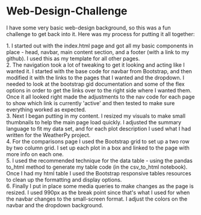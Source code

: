 # Web-Design-Challenge

<p>I have some very basic web-design background, so this was a fun challenge to get back into it. Here was my process for putting it all together:</p>
1. I started out with the index.html page and got all my basic components in place - head, navbar, main content section, and a footer (with a link to my github). I used this as my template for all other pages.<br>
2. The navigation took a lot of tweaking to get it looking and acting like I wanted it. I started with the base code for navbar from Bootstrap, and then modified it with the links to the pages that I wanted and the dropdown. I needed to look at the bootstrap gid documentation and some of the flex options in order to get the links over to the right side where I wanted them. Once it all looked right made the adjustments to the nav code for each page to show which link is currently 'active' and then tested to make sure everything worked as expected.<br>
3. Next I began putting in my content. I resized my visuals to make small thumbnails to help the main page load quickly. I adjusted the summary language to fit my data set, and for each plot description I used what I had written for the WeatherPy project.<br>
4. For the comparisons page I used the Bootstrap grid to set up a two row by two column grid. I set up each plot in a box and linked to the page with more info on each one.<br>
5. I used the recommended technique for the data table - using the pandas to_html method to generate my table code (in the csv_to_html notebook). Once I had my html table I used the Bootstrap responsive tables resources to clean up the formatting and display options.<br>
6. Finally I put in place some media queries to make changes as the page is resized. I used 990px as the break point since that's what I used for when the navbar changes to the small-screen format. I adjust the colors on the navbar and the dropdown background.